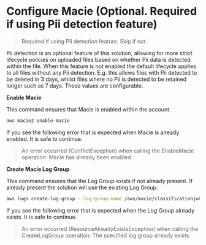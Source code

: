 <!--
Copyright Amazon.com, Inc. or its affiliates. All Rights Reserved.
SPDX-License-Identifier: MIT-0
-->

# Configure Macie (Optional. Required if using Pii detection feature)

> Required if using PII detection feature. Skip if not. 

Pii detection is an optional feature of this solution, allowing for more strict lifecycle policies on uploaded files based on whether Pii data is detected within the file. When this feature is not enabled the default lifecycle applies to all files without any Pii detection. E.g. this allows files with Pii detected to be deleted in 3 days, whilst files where no Pii is detected to be retained longer such as 7 days. These values are configurable.

**Enable Macie**

This command ensures that Macie is enabled within the account. 

```sh
aws macie2 enable-macie
```

If you see the following error that is expected when Macie is already enabled. It is safe to continue.

> An error occurred (ConflictException) when calling the EnableMacie operation: Macie has already been enabled

**Create Macie Log Group**

This command ensures that the Log Group exists if not already present. If already present the solution will use the existing Log Group. 

```sh
aws logs create-log-group --log-group-name /aws/macie/classificationjobs
```

If you see the following error that is expected when the Log Group already exists. It is safe to continue.

> An error occurred (ResourceAlreadyExistsException) when calling the CreateLogGroup operation: The specified log group already exists